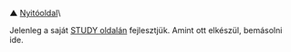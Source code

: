 ▲ [Nyitóoldal](./start.md)\

Jelenleg a saját [STUDY oldalán](https://github.com/kaktusztea/km100/wiki/STUDY.pszi) fejlesztjük. Amint ott elkészül, bemásolni ide.
